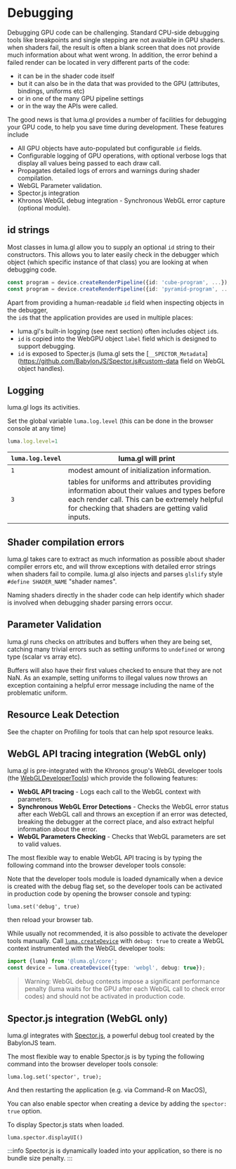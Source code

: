 # Debugging

Debugging GPU code can be challenging. Standard CPU-side debugging tools like 
breakpoints and single stepping are not avaialble in GPU shaders.  when shaders fail, the result is often a blank screen that does not provide much information about what went wrong. 
In addition, the error behind a failed render can be located in very different parts of the code:
- it can be in the shader code itself
- but it can also be in the data that was provided to the GPU (attributes, bindings, uniforms etc)
- or in one of the many GPU pipeline settings
- or in the way the APIs were called.

The good news is that luma.gl provides a number of facilities for debugging your GPU code, 
to help you save time during development. These features include

- All GPU objects have auto-populated but configurable `id` fields.
- Configurable logging of GPU operations, with optional verbose logs that display all values being passed to each draw call.
- Propagates detailed logs of errors and warnings during shader compilation.
- WebGL Parameter validation.
- Spector.js integration
- Khronos WebGL debug integration - Synchronous WebGL error capture (optional module).

## id strings

Most classes in luma.gl allow you to supply an optional `id` string to their constructors. 
This allows you to later easily check in the debugger which object 
(which specific instance of that class) you are looking at when debugging code.

```typescript
const program = device.createRenderPipeline({id: 'cube-program', ...});
const program = device.createRenderPipeline({id: 'pyramid-program', ...});
```

Apart from providing a human-readable `id` field when inspecting objects in the debugger,  
the `id`s that the application provides are used in multiple places:

- luma.gl's built-in logging (see next section) often includes object `id`s.
- `id` is copied into the WebGPU object `label` field which is designed to support debugging.
- `id` is exposed to Specter.js (luma.gl sets the [`__SPECTOR_Metadata`](https://github.com/BabylonJS/Spector.js#custom-data field on WebGL object handles).

## Logging

luma.gl logs its activities. 

Set the global variable `luma.log.level` (this can be done in the browser console at any time) 

```typescript
luma.log.level=1 
```

| `luma.log.level` | luma.gl will print |
| --- | --- |
| `1` | modest amount of initialization information. |
| `3` | tables for uniforms and attributes providing information about their values and types before each render call. This can be extremely helpful for checking that shaders are getting valid inputs. |

## Shader compilation errors

luma.gl takes care to extract as much information as possible about shader compiler errors etc, 
and will throw exceptions with detailed error strings when shaders fail to compile. 
luma.gl also injects and parses `glslify` style `#define SHADER_NAME` "shader names". 

Naming shaders directly in the shader code can help identify which 
shader is involved when debugging shader parsing errors occur.

## Parameter Validation

luma.gl runs checks on attributes and buffers when they are being set, catching many trivial errors such as setting uniforms to `undefined` or wrong type (scalar vs array etc).

Buffers will also have their first values checked to ensure that they are not NaN. As an example, setting uniforms to illegal values now throws an exception containing a helpful error message including the name of the problematic uniform.

## Resource Leak Detection

See the chapter on Profiling for tools that can help spot resource leaks.

## WebGL API tracing integration (WebGL only)

luma.gl is pre-integrated with the Khronos group's WebGL developer tools (the [WebGLDeveloperTools](https://github.com/KhronosGroup/WebGLDeveloperTools)) which provide the following features:

- **WebGL API tracing** - Logs each call to the WebGL context with parameters.
- **Synchronous WebGL Error Detections** - Checks the WebGL error status after each WebGL call and throws an exception if an error was detected, breaking the debugger at the correct place, and also extract helpful information about the error. 
- **WebGL Parameters Checking** - Checks that WebGL parameters are set to valid values.

The most flexible way to enable WebGL API tracing is by typing the following command into the browser developer tools console:

Note that the developer tools module is loaded dynamically when a device is created with the debug flag set, so the developer tools can be activated in production code by opening the browser console and typing:

```
luma.set('debug', true)
```

then reload your browser tab.

While usually not recommended, it is also possible to activate the developer tools manually. Call [`luma.createDevice`](/docs/api-reference-v8/webgl-legacy/context/context-api) with `debug: true` to create a WebGL context instrumented with the WebGL developer tools:

```typescript
import {luma} from '@luma.gl/core';
const device = luma.createDevice({type: 'webgl', debug: true});
```

> Warning: WebGL debug contexts impose a significant performance penalty (luma waits for the GPU after each WebGL call to check error codes) and should not be activated in production code.

## Spector.js integration (WebGL only)

luma.gl integrates with [Spector.js](https://spector.babylonjs.com/), a powerful debug tool created by the BabylonJS team.

The most flexible way to enable Spector.js is by typing the following command into the browser developer tools console:

```
luma.log.set('spector', true);
```

And then restarting the application (e.g. via Command-R on MacOS),


You can also enable spector when creating a device  by adding the `spector: true` option.

To display Spector.js stats when loaded.

```
luma.spector.displayUI()
```

:::info
Spector.js is dynamically loaded into your application, so there is no bundle size penalty.
:::